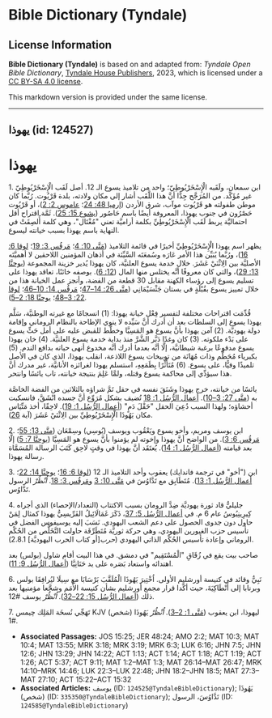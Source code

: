 # Bible Dictionary (Tyndale)

## License Information

**Bible Dictionary (Tyndale)** is based on and adapted from: _Tyndale Open Bible Dictionary_, [Tyndale House Publishers](https://tyndaleopenresources.com/), 2023, which is licensed under a [CC BY-SA 4.0 license](https://creativecommons.org/licenses/by-sa/4.0/legalcode.en).

This markdown version is provided under the same license.



--------------------------------

## يهوذا (id: 124527)

يهوذا
=====

1\. ابن سمعان، ولَقَبه الْإِسْخَرْيُوطِيّ؛ واحد من تلاميذ يسوع الـ 12\. أصل لَقَب الْإِسْخَرْيُوطِيّ غير مُؤَكَّد. من المُرَجَّح جِدًّا أنَّ هذا اللَّقَب أشار إلى مكان ولادته، بلدة قَرْيُوت. رُبَّما كان موطن طفولته هو قَرْيُوت موآب، شرق الأردن ([إرميا 48: 24](https://ref.ly/Jer48:24)؛ [عاموس 2: 2](https://ref.ly/Amos2:2))، أو قَرْيُوت حَصْرُون في جنوب يهوذا، المعروفة أيضًا باسم حَاصُور ([يشوع 15: 25](https://ref.ly/Josh15:25)). ثَمَّة اقتراح أقل احتماليَّة يربط لَقَب الْإِسْخَرْيُوطِيِّ بكلمة أراميَّة تعني "مُغْتَال"، وهي كلمة أُلصِقَتْ في النهاية باسم يهوذا بسبب خيانته ليسوع.

يظهر اسم يهوذا الْإِسْخَرْيُوطِيِّ أخيرًا في قائمة التلاميذ ([مَتَّى 10: 4](https://ref.ly/Matt10:4)؛ [مَرقُس 3: 19](https://ref.ly/Mark3:19)؛ [لوقا 6: 16](https://ref.ly/Luke6:16))، ورُبَّما يُبَيِّن هذا الأمر عَارَه وسُمعَتَه السَّيِّئة في أذهان المؤمنين اللاحقين لا أهميَّتَه الأصليَّة بين الِاثْنَيْ عَشَرَ. خلال خدمة يسوع العلنيَّة، كان يهوذا يُدير خزينة المجموعة ([يوحنَّا 13: 29](https://ref.ly/John13:29))، والتي كان معروفًا أنَّه يختلس منها المال ([12: 6](https://ref.ly/John12:6)). بوصفه خائنًا، تعاقد يهوذا على تسليم يسوع إلى رؤساء الكهنة مقابل 30 قطعة من الفضة، وأنجز عمل الخيانة هذا من خلال تمييز يسوع بقُبْلَةٍ في بستان جَثْسَيْمَانِي ([متَّى 26: 14–47](https://ref.ly/Matt26:14-Matt26:47)؛ [مَرقُس 14: 10–46](https://ref.ly/Mark14:10-Mark14:46)؛ [لوقا 22: 3–48](https://ref.ly/Luke22:3-Luke22:48)؛ [يوحنَّا 18: 2–5](https://ref.ly/John18:2-John18:5)).

قُدِّمَت اقتراحات مختلفة لتفسير فِعْل خيانة يهوذا: (1\) انسجامًا مع غيرته الوطنيَّة، سَلَّم يهوذا يسوع إلى السلطات بعد أن أدرك أنَّ سَيِّده لا ينوي الإطاحة بالنظام الروماني وإقامة دولة يهوديَّة. (2\) آمن يهوذا بأنَّ يسوع هو المَسِيَّا وخطَّط للقبض عليه على أمل حَثِّ يسوع على بَدْء ملكوته. (3\) كان وغدًا دَبَّر الشَّرَّ منذ بداية خدمة يسوع العلنيَّة. (4\) خان يهوذا يسوع مدفوعًا برغبة شيطانيَّة، إلَّا أنَّه بعدما أدرك أنَّه مخدوع أنهى حياته بدافع الندم. (5\) بكبرياء مُحَطَّم وذات مُهَانَة من توبيخات يسوع اللاذعة، انقلب يهوذا، الذي كان في الأصل تلميذًا وفيًّا، على يسوع. (6\) مُتَأَثِّرًا بِطَمَعِهِ، استسلم يهوذا لغرائزه الأنانيَّة، غير مدرك أنَّ هذا سيؤدِّي إلى محاكمة يسوع وقتله، ولمَّا عَلِمَ بنتيجة خيانته، تاب يائسًا وانتحر.

يائسًا من خيانته، خرج يهوذا وشَنَقَ نفسه في حقل تَمَّ شراؤه بالثلاثين من الفضة الخاصَّة به ([متَّى 27: 3–10](https://ref.ly/Matt27:3-Matt27:10)). [أعمال الرُّسُل 1: 18](https://ref.ly/Acts1:18) تُضيف بشكل مُرَوِّع أنَّ جسده انْشَقَّ، فانسكبت أحشاؤه؛ ولهذا السبب دُعِيَ الحقل "حَقْلَ دَمٍ" ([أعمال الرُّسُل 1: 19](https://ref.ly/Acts1:19)). لاحِقًا، أخذ مَتِّيَاس مكان يَهُوذَا الْإِسْخَرْيُوطِيِّ بين الِاثْنَيْ عَشَرَ (آية [26](https://ref.ly/Acts1:26)).

2\. ابن يوسف ومريم، وأخو يسوع ويَعْقُوب ويوسف (يُوسِي) وسِمْعَان ([متَّى 13: 55](https://ref.ly/Matt13:55)؛ [مَرقُس 6: 3](https://ref.ly/Mark6:3)). من الواضح أنَّ يهوذا وإخوته لم يؤمنوا بأنَّ يسوع هو المَسِيَّا ([يوحنَّا 7: 5](https://ref.ly/John7:5)) إلَّا بعد قيامته ([أعمال الرُّسُل 1: 14](https://ref.ly/Acts1:14)). يُعتَقَد أنَّ يهوذا في وقتٍ لاحِق كَتَبَ الرسالة المُسَمَّاة رسالة يهوذا.

3\. ابن ("أخو" في ترجمة فاندايك) يعقوب وأحد التلاميذ الـ 12 ([لوقا 6: 16](https://ref.ly/Luke6:16)؛ [يوحنَّا 14: 22](https://ref.ly/John14:22)؛ [أعمال الرُّسُل 1: 13](https://ref.ly/Acts1:13)). مُتَطَابِق مع تَدَّاوُسَ في [مَتَّى 10: 3](https://ref.ly/Matt10:3) و[مَرقُس 3: 18](https://ref.ly/Mark3:18). *اُنْظُرْ* الرسول تَدَّاوُس.

4\. جليليٌّ قاد ثورة يهوديَّة ضِدَّ الرومان بسبب الاكتتاب (التعداد/الإحصاء) الذي أجراه كِيرِينِيُوسُ عام 6 م. في [أعمال الرُّسُل 5: 37](https://ref.ly/Acts5:37)، ذَكَرَ غَمَالَائِيلُ الفَرِّيسِيُّ يهوذا كمثال لِمَنْ حاول دون جدوى الحصول على دعم الشعب اليهودي. نَسَبَ إليه يوسيفوس الفضل في تأسيس حزب الغيورين اليهودي، وهي حركة ثوريَّة مُتَطَرِّفَة حاولت التَّخَلُّص من الحُكْم الروماني وإعادة تأسيس الحُكْم الذاتي اليهودي (*حرب*\[أو كتاب الحرب اليهوديَّة] 2\.8\.1\).

صاحب بيت يقع في زُقَاقِ "الْمُسْتَقِيم" في دمشق. في هذا البيت أقام شاول (بولس) بعد اهتدائه واستعاد بَصَره على يد حَنَانِيَّا ([أعمال الرُّسُل 9: 11](https://ref.ly/Acts9:11)).

6\. نَبِيٌّ وقائد في كنيسة أورشليم الأولى. اُخْتِيرَ يَهُوذَا الْمُلَقَّبَ بَرْسَابَا مع سِيلَا ليُرافِقَا بولس وبرنابا إلى أَنْطَاكِيَةَ، حيث أكَّدا قرار مجمع أورشليم بشأن كنيسة الأُمَم وشجَّعا مؤمنيها بعد ذلك ([أعمال الرُّسُل 15: 22–32](https://ref.ly/Acts15:22-Acts15:32)). *اُنْظُرْ* يوسف \#12.

7\. تَهَجِّي نُسخَة المَلِك چيمس KJV ليهوذا، ابن يعقوب ([مَتَّى 1: 2–3](https://ref.ly/Matt1:2-Matt1:3)). *اُنْظُرْ* يَهُوذَا (شخص) \#1.

* **Associated Passages:** JOS 15:25; JER 48:24; AMO 2:2; MAT 10:3; MAT 10:4; MAT 13:55; MRK 3:18; MRK 3:19; MRK 6:3; LUK 6:16; JHN 7:5; JHN 12:6; JHN 13:29; JHN 14:22; ACT 1:13; ACT 1:14; ACT 1:18; ACT 1:19; ACT 1:26; ACT 5:37; ACT 9:11; MAT 1:2–MAT 1:3; MAT 26:14–MAT 26:47; MRK 14:10–MRK 14:46; LUK 22:3–LUK 22:48; JHN 18:2–JHN 18:5; MAT 27:3–MAT 27:10; ACT 15:22–ACT 15:32
* **Associated Articles:** يوسف (ID: `124525@TyndaleBibleDictionary`); يَهُوذَا (شخص) (ID: `335350@TyndaleBibleDictionary`); تَدَّاوُسَ، الرسول (ID: `124585@TyndaleBibleDictionary`)

